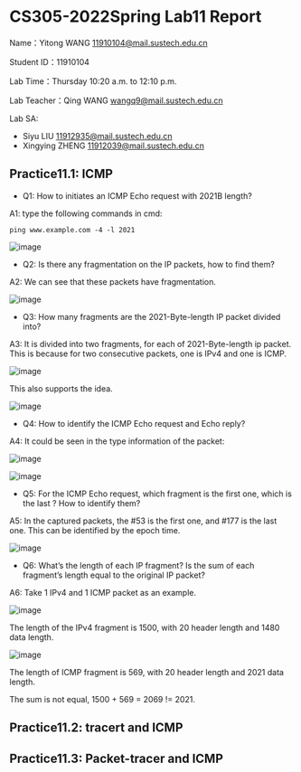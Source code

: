 # CS305-2022Spring Lab11 Report
Name：Yitong WANG 11910104@mail.sustech.edu.cn

Student ID：11910104

Lab Time：Thursday 10:20 a.m. to 12:10 p.m.

Lab Teacher：Qing WANG wangq9@mail.sustech.edu.cn

Lab SA:
- Siyu LIU 11912935@mail.sustech.edu.cn
- Xingying ZHENG 11912039@mail.sustech.edu.cn

## Practice11.1: ICMP
- Q1: How to initiates an ICMP Echo request with 2021B length?

A1: type the following commands in cmd:

```
ping www.example.com -4 -l 2021
```

![image](https://user-images.githubusercontent.com/64548919/165669531-38fde1a5-7a26-4ddd-aa7c-8ec0339ef19d.png)


- Q2: Is there any fragmentation on the IP packets, how to find them?

A2: We can see that these packets have fragmentation.

![image](https://user-images.githubusercontent.com/64548919/165670908-b4157c09-d85a-4473-8fb1-9fa1fd72f214.png)


- Q3: How many fragments are the 2021-Byte-length IP packet divided into?

A3: It is divided into two fragments, for each of 2021-Byte-length ip packet.
This is because for two consecutive packets, one is IPv4 and one is ICMP.

![image](https://user-images.githubusercontent.com/64548919/165671085-f1648caa-0700-4a4f-8d49-c793c827f5ae.png)

This also supports the idea.

![image](https://user-images.githubusercontent.com/64548919/165671262-836387f7-3daf-42dc-a78d-6bdadef0b1b7.png)

- Q4: How to identify the ICMP Echo request and Echo reply?

A4: It could be seen in the type information of the packet:

![image](https://user-images.githubusercontent.com/64548919/165671417-23a49718-6aea-4910-ab0f-648879942e67.png)

![image](https://user-images.githubusercontent.com/64548919/165671457-b151316b-9c54-4ab4-9f29-0ed5dfab3a91.png)

- Q5: For the ICMP Echo request, which fragment is the first one, which is the last ? How to identify them?

A5: In the captured packets, the #53 is the first one, and #177 is the last one. This can be identified by the epoch time.

![image](https://user-images.githubusercontent.com/64548919/165671760-cee76672-8e7c-4f0f-b1cf-135a25abcd14.png)

- Q6: What’s the length of each IP fragment? Is the sum of each fragment’s length equal to the original IP packet?

A6: Take 1 IPv4 and 1 ICMP packet as an example.

![image](https://user-images.githubusercontent.com/64548919/165672008-2a5d7dd3-b827-4961-ac6a-0c8411c85d98.png)

The length of the IPv4 fragment is 1500, with 20 header length and 1480 data length.

![image](https://user-images.githubusercontent.com/64548919/165672231-f4b3e28b-fb66-471b-a007-69efe94fb37d.png)

The length of ICMP fragment is 569, with 20 header length and 2021 data length.

The sum is not equal, 1500 + 569 = 2069 != 2021.

## Practice11.2: tracert and ICMP

## Practice11.3: Packet-tracer and ICMP

